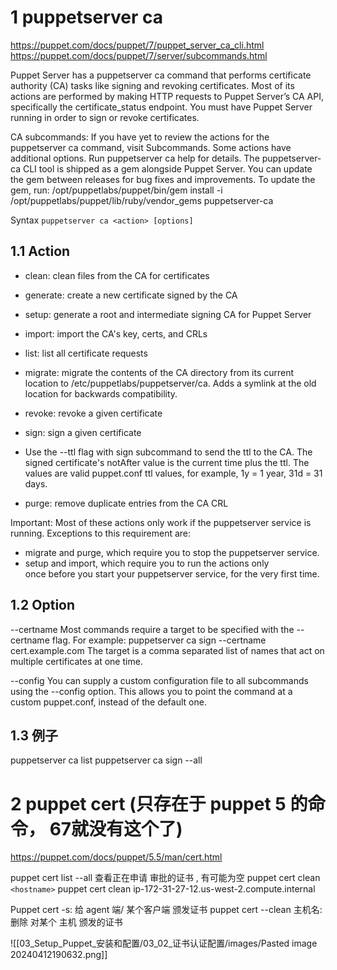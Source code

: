 

# 1 puppetserver ca
https://puppet.com/docs/puppet/7/puppet_server_ca_cli.html
https://puppet.com/docs/puppet/7/server/subcommands.html


Puppet Server has a puppetserver ca command that performs certificate authority (CA) tasks like signing and revoking certificates. Most of its actions are performed by making HTTP requests to Puppet Server’s CA API, specifically the certificate_status endpoint. You must have Puppet Server running in order to sign or revoke certificates.

CA subcommands: 
If you have yet to review the actions for the puppetserver ca command, visit Subcommands. Some actions have additional options. Run puppetserver ca help for details.
The puppetserver-ca CLI tool is shipped as a gem alongside Puppet Server. You can update the gem between releases for bug fixes and improvements. To update the gem, run:
/opt/puppetlabs/puppet/bin/gem install -i /opt/puppetlabs/puppet/lib/ruby/vendor_gems puppetserver-ca


Syntax
`puppetserver ca <action> [options]`

## 1.1 Action

- clean: clean files from the CA for certificates
- generate: create a new certificate signed by the CA
- setup: generate a root and intermediate signing CA for Puppet Server
- import: import the CA's key, certs, and CRLs
- list: list all certificate requests
- migrate: migrate the contents of the CA directory from its current location to /etc/puppetlabs/puppetserver/ca. Adds a symlink at the old location for backwards compatibility.
- revoke: revoke a given certificate
- sign: sign a given certificate

- Use the --ttl flag with sign subcommand to send the ttl to the CA. The signed certificate's notAfter value is the current time plus the ttl. The values are valid puppet.conf ttl values, for example, 1y = 1 year, 31d = 31 days.

- purge: remove duplicate entries from the CA CRL

Important: Most of these actions only work if the puppetserver service is running. Exceptions to this requirement are:
- migrate and purge, which require you to stop the puppetserver service.
- setup and import, which require you to run the actions only once before you start your puppetserver service, for the very first time.


## 1.2 Option 


 --certname	Most commands require a target to be specified with the --certname flag. 
	For example:
	        puppetserver ca sign --certname cert.example.com
	The target is a comma separated list of names that act on multiple certificates at one time.

--config	You can supply a custom configuration file to all subcommands using the --config option. This allows you to point the command at a custom puppet.conf, instead of the default one.

## 1.3 例子

puppetserver ca list
puppetserver ca sign --all

# 2 puppet cert (只存在于 puppet 5 的命令， 67就没有这个了)

https://puppet.com/docs/puppet/5.5/man/cert.html

puppet cert list --all	查看正在申请 审批的证书 , 有可能为空 
puppet cert clean `<hostname>`	puppet cert clean ip-172-31-27-12.us-west-2.compute.internal

Puppet cert -s: 给 agent 端/ 某个客户端 颁发证书
puppet cert --clean 主机名: 删除 对某个 主机 颁发的证书 

![[03_Setup_Puppet_安装和配置/03_02_证书认证配置/images/Pasted image 20240412190632.png]]


